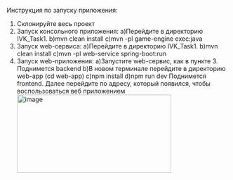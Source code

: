 Инструкция по запуску приложения:
1. Склонируйте весь проект
2. Запуск консольного приложения:
   a)Перейдите в директорию IVK_Task1.
   b)mvn clean install
   c)mvn -pl game-engine exec:java
3. Запуск web-сервиса:
   a)Перейдите в директорию IVK_Task1.
   b)mvn clean install
   с)mvn -pl web-service spring-boot:run
4. Запуск web-приложения:
   a)Запустите web-сервис, как в пункте 3. Поднимется backend
   b)В новом терминале перейдите в директорию web-app (cd web-app)
   c)npm install
   d)npm run dev
   Поднимется frontend. Далее перейдите по адресу, который появился, чтобы воспользоваться веб приложением
   <img width="351" height="178" alt="image" src="https://github.com/user-attachments/assets/bfe53c77-fdf6-4aab-9d71-d6affa4495b8" />
